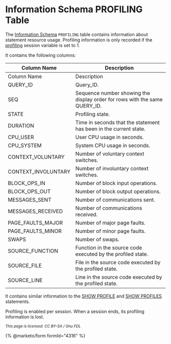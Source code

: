 
# Information Schema PROFILING Table

The [Information Schema](../README.md) `PROFILING` table contains information about statement resource usage. Profiling information is only recorded if the [profiling](../../../../../../../server-usage/replication-cluster-multi-master/optimization-and-tuning/system-variables/server-system-variables.md#profiling) session variable is set to 1.


It contains the following columns:



| Column Name | Description |
| --- | --- |
| Column Name | Description |
| QUERY_ID | Query_ID. |
| SEQ | Sequence number showing the display order for rows with the same QUERY_ID. |
| STATE | Profiling state. |
| DURATION | Time in seconds that the statement has been in the current state. |
| CPU_USER | User CPU usage in seconds. |
| CPU_SYSTEM | System CPU usage in seconds. |
| CONTEXT_VOLUNTARY | Number of voluntary context switches. |
| CONTEXT_INVOLUNTARY | Number of involuntary context switches. |
| BLOCK_OPS_IN | Number of block input operations. |
| BLOCK_OPS_OUT | Number of block output operations. |
| MESSAGES_SENT | Number of communications sent. |
| MESSAGES_RECEIVED | Number of communications received. |
| PAGE_FAULTS_MAJOR | Number of major page faults. |
| PAGE_FAULTS_MINOR | Number of minor page faults. |
| SWAPS | Number of swaps. |
| SOURCE_FUNCTION | Function in the source code executed by the profiled state. |
| SOURCE_FILE | File in the source code executed by the profiled state. |
| SOURCE_LINE | Line in the source code executed by the profiled state. |



It contains similar information to the [SHOW PROFILE](../../../show/show-profile.md) and [SHOW PROFILES](../../../show/show-profiles.md) statements.


Profiling is enabled per session. When a session ends, its profiling information is lost.


<sub>_This page is licensed: CC BY-SA / Gnu FDL_</sub>


{% @marketo/form formId="4316" %}
